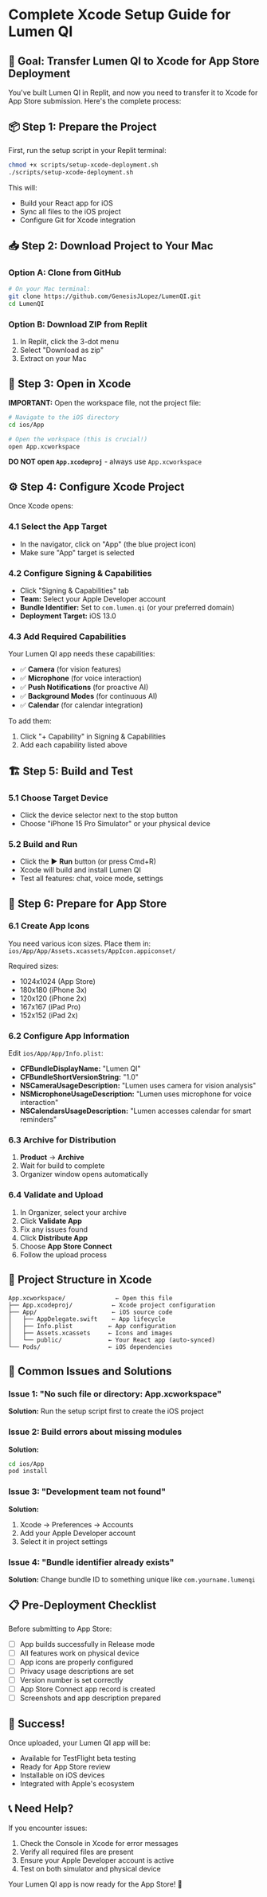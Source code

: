 # Complete Xcode Setup Guide for Lumen QI

## 🎯 Goal: Transfer Lumen QI to Xcode for App Store Deployment

You've built Lumen QI in Replit, and now you need to transfer it to Xcode for App Store submission. Here's the complete process:

## 📦 Step 1: Prepare the Project

First, run the setup script in your Replit terminal:

```bash
chmod +x scripts/setup-xcode-deployment.sh
./scripts/setup-xcode-deployment.sh
```

This will:
- Build your React app for iOS
- Sync all files to the iOS project
- Configure Git for Xcode integration

## 📥 Step 2: Download Project to Your Mac

### Option A: Clone from GitHub
```bash
# On your Mac terminal:
git clone https://github.com/GenesisJLopez/LumenQI.git
cd LumenQI
```

### Option B: Download ZIP from Replit
1. In Replit, click the 3-dot menu
2. Select "Download as zip"
3. Extract on your Mac

## 🍎 Step 3: Open in Xcode

**IMPORTANT:** Open the workspace file, not the project file:

```bash
# Navigate to the iOS directory
cd ios/App

# Open the workspace (this is crucial!)
open App.xcworkspace
```

**DO NOT open `App.xcodeproj`** - always use `App.xcworkspace`

## ⚙️ Step 4: Configure Xcode Project

Once Xcode opens:

### 4.1 Select the App Target
- In the navigator, click on "App" (the blue project icon)
- Make sure "App" target is selected

### 4.2 Configure Signing & Capabilities
- Click "Signing & Capabilities" tab
- **Team:** Select your Apple Developer account
- **Bundle Identifier:** Set to `com.lumen.qi` (or your preferred domain)
- **Deployment Target:** iOS 13.0

### 4.3 Add Required Capabilities
Your Lumen QI app needs these capabilities:
- ✅ **Camera** (for vision features)
- ✅ **Microphone** (for voice interaction)
- ✅ **Push Notifications** (for proactive AI)
- ✅ **Background Modes** (for continuous AI)
- ✅ **Calendar** (for calendar integration)

To add them:
1. Click "+ Capability" in Signing & Capabilities
2. Add each capability listed above

## 🏗️ Step 5: Build and Test

### 5.1 Choose Target Device
- Click the device selector next to the stop button
- Choose "iPhone 15 Pro Simulator" or your physical device

### 5.2 Build and Run
- Click the ▶️ **Run** button (or press Cmd+R)
- Xcode will build and install Lumen QI
- Test all features: chat, voice mode, settings

## 📱 Step 6: Prepare for App Store

### 6.1 Create App Icons
You need various icon sizes. Place them in:
`ios/App/App/Assets.xcassets/AppIcon.appiconset/`

Required sizes:
- 1024x1024 (App Store)
- 180x180 (iPhone 3x)
- 120x120 (iPhone 2x)
- 167x167 (iPad Pro)
- 152x152 (iPad 2x)

### 6.2 Configure App Information
Edit `ios/App/App/Info.plist`:
- **CFBundleDisplayName:** "Lumen QI"
- **CFBundleShortVersionString:** "1.0"
- **NSCameraUsageDescription:** "Lumen uses camera for vision analysis"
- **NSMicrophoneUsageDescription:** "Lumen uses microphone for voice interaction"
- **NSCalendarsUsageDescription:** "Lumen accesses calendar for smart reminders"

### 6.3 Archive for Distribution
1. **Product** → **Archive**
2. Wait for build to complete
3. Organizer window opens automatically

### 6.4 Validate and Upload
1. In Organizer, select your archive
2. Click **Validate App**
3. Fix any issues found
4. Click **Distribute App**
5. Choose **App Store Connect**
6. Follow the upload process

## 🔧 Project Structure in Xcode

```
App.xcworkspace/              ← Open this file
├── App.xcodeproj/           ← Xcode project configuration
├── App/                     ← iOS source code
│   ├── AppDelegate.swift    ← App lifecycle
│   ├── Info.plist          ← App configuration
│   ├── Assets.xcassets     ← Icons and images
│   └── public/             ← Your React app (auto-synced)
└── Pods/                   ← iOS dependencies
```

## 🚨 Common Issues and Solutions

### Issue 1: "No such file or directory: App.xcworkspace"
**Solution:** Run the setup script first to create the iOS project

### Issue 2: Build errors about missing modules
**Solution:** 
```bash
cd ios/App
pod install
```

### Issue 3: "Development team not found"
**Solution:** 
1. Xcode → Preferences → Accounts
2. Add your Apple Developer account
3. Select it in project settings

### Issue 4: "Bundle identifier already exists"
**Solution:** Change bundle ID to something unique like `com.yourname.lumenqi`

## 📋 Pre-Deployment Checklist

Before submitting to App Store:

- [ ] App builds successfully in Release mode
- [ ] All features work on physical device
- [ ] App icons are properly configured
- [ ] Privacy usage descriptions are set
- [ ] Version number is set correctly
- [ ] App Store Connect app record is created
- [ ] Screenshots and app description prepared

## 🎉 Success!

Once uploaded, your Lumen QI app will be:
- Available for TestFlight beta testing
- Ready for App Store review
- Installable on iOS devices
- Integrated with Apple's ecosystem

## 📞 Need Help?

If you encounter issues:
1. Check the Console in Xcode for error messages
2. Verify all required files are present
3. Ensure your Apple Developer account is active
4. Test on both simulator and physical device

Your Lumen QI app is now ready for the App Store! 🚀